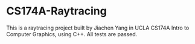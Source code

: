 # CS174A-Raytracing
This is a raytracing project built by Jiachen Yang in UCLA CS174A Intro to Computer Graphics, using C++.
All tests are passed.

